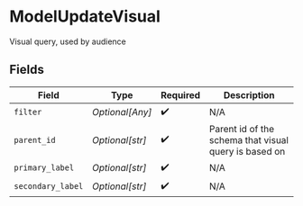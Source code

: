 # ModelUpdateVisual

Visual query, used by audience


## Fields

| Field                                                 | Type                                                  | Required                                              | Description                                           |
| ----------------------------------------------------- | ----------------------------------------------------- | ----------------------------------------------------- | ----------------------------------------------------- |
| `filter`                                              | *Optional[Any]*                                       | :heavy_check_mark:                                    | N/A                                                   |
| `parent_id`                                           | *Optional[str]*                                       | :heavy_check_mark:                                    | Parent id of the schema that visual query is based on |
| `primary_label`                                       | *Optional[str]*                                       | :heavy_check_mark:                                    | N/A                                                   |
| `secondary_label`                                     | *Optional[str]*                                       | :heavy_check_mark:                                    | N/A                                                   |